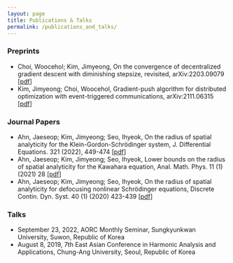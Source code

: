 ```yaml
---
layout: page
title: Publications & Talks
permalink: /publications_and_talks/
---
```


### Preprints
- Choi, Woocehol; Kim, Jimyeong, On the convergence of decentralized gradient descent with diminishing stepsize, revisited, arXiv:2203.09079 \[[pdf](https://arxiv.org/pdf/2203.09079.pdf)\] 
- Kim, Jimyeong; Choi, Woocehol, Gradient-push algorithm for distributed optimization with event-triggered communications, arXiv:2111.06315 \[[pdf](https://arxiv.org/pdf/2111.06315.pdf)\]

### Journal Papers
- Ahn, Jaeseop; Kim, Jimyeong; Seo, Ihyeok, On the radius of spatial analyticity for the Klein-Gordon-Schrödinger system, J. Differential Equations. 321 (2022), 449-474 \[[pdf](https://arxiv.org/pdf/2012.15514.pdf)\]
- Ahn, Jaeseop; Kim, Jimyeong; Seo, Ihyeok, Lower bounds on the radius of spatial analyticity for the Kawahara equation, Anal. Math. Phys. 11 (1) (2021) 28 \[[pdf](https://arxiv.org/pdf/1906.10076.pdf)\]
- Ahn, Jaeseop; Kim, Jimyeong; Seo, Ihyeok, On the radius of spatial analyticity for defocusing nonlinear Schrödinger equations, Discrete Contin. Dyn. Syst. 40 (1) (2020) 423-439 \[[pdf](https://arxiv.org/pdf/1902.10622.pdf)\]

### Talks
- September 23, 2022, AORC Monthly Seminar, Sungkyunkwan University, Suwon, Republic of Korea
- August 8, 2019, 7th East Asian Conference in Harmonic Analysis and Applications, Chung-Ang University, Seoul, Republic of Korea
